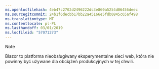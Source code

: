 ```yaml
---
ms.openlocfilehash: 4eb47c2702d2496222dc3e860a5254d06456deec
ms.sourcegitcommit: 24b1f6decbb17bb22a45166e5fdb0845c65af498
ms.translationtype: MT
ms.contentlocale: pl-PL
ms.lasthandoff: 03/01/2019
ms.locfileid: "57071273"
---
```

> [!NOTE]
> Blazor to platforma nieobsługiwany eksperymentalne sieci web, która nie powinny być używane dla obciążeń produkcyjnych w tej chwili.
